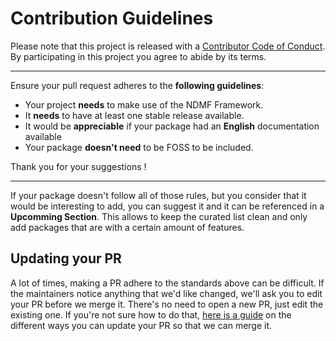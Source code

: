 # Contribution Guidelines

Please note that this project is released with a
[Contributor Code of Conduct](CODE_OF_CONDUCT.md). By participating in this
project you agree to abide by its terms.

---

Ensure your pull request adheres to the **following guidelines**:

- Your project **needs** to make use of the NDMF Framework.
- It **needs** to have at least one stable release available.
- It would be **appreciable** if your package had an **English** documentation available
- Your package **doesn't need** to be FOSS to be included.

Thank you for your suggestions !

---

If your package doesn't follow all of those rules, but you consider that it would be interesting to add, you can suggest it and it can be referenced in a **Upcomming Section**. This allows to keep the curated list clean and only add packages that are with a certain amount of features.

## Updating your PR

A lot of times, making a PR adhere to the standards above can be difficult.
If the maintainers notice anything that we'd like changed, we'll ask you to
edit your PR before we merge it. There's no need to open a new PR, just edit
the existing one. If you're not sure how to do that,
[here is a guide](https://github.com/RichardLitt/knowledge/blob/master/github/amending-a-commit-guide.md)
on the different ways you can update your PR so that we can merge it.
